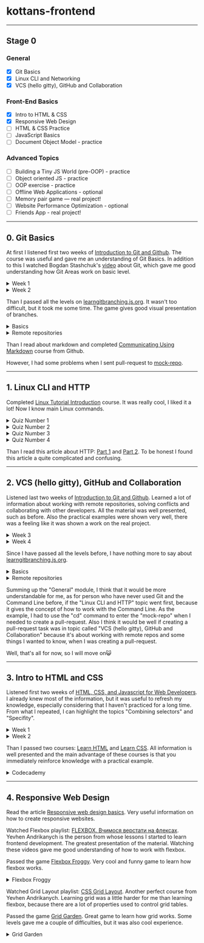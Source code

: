 # kottans-frontend

---

## Stage 0

### General

- [x] Git Basics
- [x] Linux CLI and Networking
- [x] VCS (hello gitty), GitHub and Collaboration

### Front-End Basics

- [x] Intro to HTML & CSS
- [x] Responsive Web Design
- [ ] HTML & CSS Practice
- [ ] JavaScript Basics
- [ ] Document Object Model - practice

### Advanced Topics

- [ ] Building a Tiny JS World (pre-OOP) - practice
- [ ] Object oriented JS - practice
- [ ] OOP exercise - practice
- [ ] Offline Web Applications - optional
- [ ] Memory pair game — real project!
- [ ] Website Performance Optimization - optional
- [ ] Friends App - real project!

---

## 0. Git Basics

At first I listened first two weeks of [Introduction to Git and Github](https://www.coursera.org/learn/introduction-git-github).
The course was useful and gave me an understanding of Git Basics. In addition to this I watched Bogdan Stashchuk's [video](https://www.youtube.com/watch?v=O00FTZDxD0o&t=13566s&ab_channel=BogdanStashchuk) about Git, which gave me good understanding how Git Areas work on basic level.

<details>
  <summary>Week 1</summary>
  <img src="https://github.com/ptalakh/kottans-frontend/blob/main/Git_Basics/coursera_1.jpg">
</details>
<details>
  <summary>Week 2</summary>
  <img src="https://github.com/ptalakh/kottans-frontend/blob/main/Git_Basics/coursera_2.jpg">
</details>

Than I passed all the levels on [learngitbranching.js.org](learngitbranching.js.org). It wasn't too difficult, but it took me some time. The game gives good visual presentation of branches.

<details>
  <summary>Basics</summary>
  <img src="https://github.com/ptalakh/kottans-frontend/blob/main/Git_Basics/branching_1.jpg">
</details>
<details>
  <summary>Remote repositories</summary>
  <img src="https://github.com/ptalakh/kottans-frontend/blob/main/Git_Basics/branching_2.jpg">
</details>

Than I read about markdown and completed [Communicating Using Markdown](https://lab.github.com/githubtraining/communicating-using-markdown) course from Github.

However, I had some problems when I sent pull-request to [mock-repo](https://github.com/Kottans/mock-repo).

---

## 1. Linux CLI and HTTP

Completed [Linux Tutorial Introduction](https://linuxsurvival.com/linux-tutorial-introduction/) course. It was really cool, I liked it a lot! Now I know main Linux commands.

<details>
  <summary>Quiz Number 1</summary>
  <img src="https://github.com/ptalakh/kottans-frontend/blob/main/Linux_CLI/quiz_1.jpg">
</details>
<details>
  <summary>Quiz Number 2</summary>
  <img src="https://github.com/ptalakh/kottans-frontend/blob/main/Linux_CLI/quiz_2.jpg">
</details>
<details>
  <summary>Quiz Number 3</summary>
  <img src="https://github.com/ptalakh/kottans-frontend/blob/main/Linux_CLI/quiz_3.jpg">
</details>
<details>
  <summary>Quiz Number 4</summary>
  <img src="https://github.com/ptalakh/kottans-frontend/blob/main/Linux_CLI/quiz_4.jpg">
</details>

Than I read this article about HTTP: [Part 1](https://code.tutsplus.com/uk/tutorials/http-the-protocol-every-web-developer-must-know-part-1--net-31177) and [Part 2](https://code.tutsplus.com/uk/tutorials/http-the-protocol-every-web-developer-must-know-part-2--net-31155). To be honest I found this article a quite complicated and confusing.

---

## 2. VCS (hello gitty), GitHub and Collaboration

Listened last two weeks of [Introduction to Git and Github](https://www.coursera.org/learn/introduction-git-github). Learned a lot of information about working with remote repositories, solving conflicts and collaborating with other developers. All the material was well presented, such as before. Also the practical examples were shown very well, there was a feeling like it was shown a work on the real project.

<details>
  <summary>Week 3</summary>
  <img src="https://github.com/ptalakh/kottans-frontend/blob/main/GitHub_and_Collaboration/coursera_3.jpg">
</details>
<details>
  <summary>Week 4</summary>
  <img src="https://github.com/ptalakh/kottans-frontend/blob/main/GitHub_and_Collaboration/coursera_4.jpg">
</details>

Since I have passed all the levels before, I have nothing more to say about [learngitbranching.js.org](learngitbranching.js.org).

<details>
  <summary>Basics</summary>
  <img src="https://github.com/ptalakh/kottans-frontend/blob/main/Git_Basics/branching_1.jpg">
</details>
<details>
  <summary>Remote repositories</summary>
  <img src="https://github.com/ptalakh/kottans-frontend/blob/main/Git_Basics/branching_2.jpg">
</details>

Summing up the "General" module, I think that it would be more understandable for me, as for person who have never used Git and the Command Line before, if the "Linux CLI and HTTP" topic went first, because it gives the concept of how to work with the Command Line. As the example, I had to use the "cd" command to enter the "mock-repo" when I needed to create a pull-request. Also I think it would be well if creating a pull-request task was in topic called "VCS (hello gitty), GitHub and Collaboration" because it's about working with remote repos and some things I wanted to know, when I was creating a pull-request.

Well, that's all for now, so I will move on😺

---

## 3. Intro to HTML and CSS

Listened first two weeks of [HTML, CSS, and Javascript for Web Developers](https://www.coursera.org/learn/html-css-javascript-for-web-developers). I already knew most of the information, but it was useful to refresh my knowledge, especially considering that I haven't practiced for a long time. From what I repeated, I can highlight the topics "Combining selectors" and "Specifity".

<details>
  <summary>Week 1</summary>
  <img src="https://github.com/ptalakh/kottans-frontend/blob/main/task_html_css_intro/coursera_1.jpg">
</details>
<details>
  <summary>Week 2</summary>
  <img src="https://github.com/ptalakh/kottans-frontend/blob/main/task_html_css_intro/coursera_2.jpg">
</details>

Than I passed two courses: [Learn HTML](https://www.codecademy.com/learn/learn-html) and [Learn CSS](https://www.codecademy.com/learn/learn-css). All information is well presented and the main advantage of these courses is that you immediately reinforce knowledge with a practical example.

<details>
  <summary>Codecademy</summary>
  <img src="https://github.com/ptalakh/kottans-frontend/blob/main/task_html_css_intro/codecademy.jpg">
</details>

---

## 4. Responsive Web Design

Read the article [Responsive web design basics](https://web.dev/i18n/en/responsive-web-design-basics/). Very useful information on how to create responsive websites.

Watched Flexbox playlist: [FLEXBOX. Вчимося верстати на флексах](https://www.youtube.com/playlist?list=PLM6XATa8CAG5mPV60dMmjMRrHVW4LmV2x). Yevhen Andrikanych is the person from whose lessons I started to learn frontend development. The greatest presentation of the material. Watching these videos gave me good understanding of how to work with flexbox.

Passed the game [Flexbox Froggy](http://flexboxfroggy.com/). Very cool and funny game to learn how flexbox works.

<details>
  <summary>Flexbox Froggy</summary>
  <img src="https://github.com/ptalakh/kottans-frontend/blob/main/task_responsive_web_design/flexboxfroggy.jpg">
</details>

Watched Grid Layout playlist: [CSS Grid Layout](https://www.youtube.com/watch?v=GV92IdMGFfA&list=PLM6XATa8CAG5pXQrW_kDaeZb_uIAMNZIm). Another perfect course from Yevhen Andrikanych. Learning grid was a little harder for me than learning flexbox, because there are a lot of properties used to control grid tables.

Passed the game [Grid Garden](http://cssgridgarden.com/). Great game to learn how grid works. Some levels gave me a couple of difficulties, but it was also cool experience.

<details>
  <summary>Grid Garden</summary>
  <img src="https://github.com/ptalakh/kottans-frontend/blob/main/task_responsive_web_design/gridgarden.jpg">
</details>
